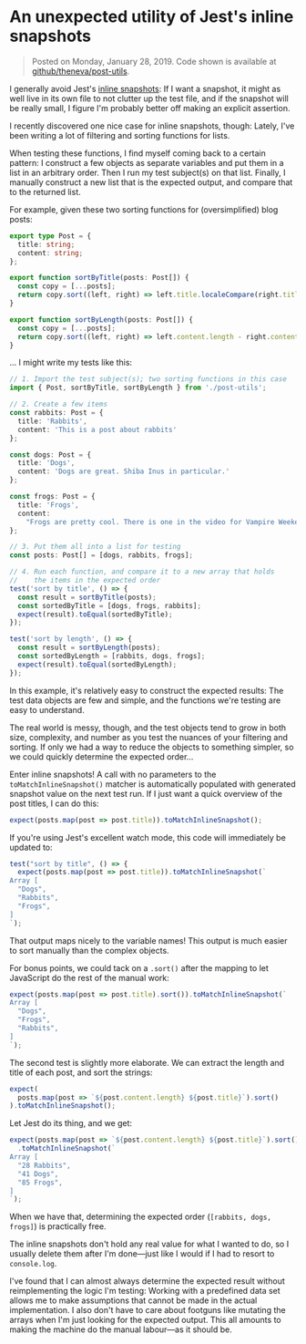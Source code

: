 # An unexpected utility of Jest's inline snapshots

> Posted on Monday, January 28, 2019. Code shown is available at [github/theneva/post-utils][code].

I generally avoid Jest's [inline snapshots][inline-snapshots]: If I want a snapshot, it might as well live in its own file to not clutter up the test file, and if the snapshot will be really small, I figure I'm probably better off making an explicit assertion.

I recently discovered one nice case for inline snapshots, though: Lately, I've been writing a lot of filtering and sorting functions for lists.

When testing these functions, I find myself coming back to a certain pattern: I construct a few objects as separate variables and put them in a list in an arbitrary order. Then I run my test subject(s) on that list. Finally, I manually construct a new list that is the expected output, and compare that to the returned list.

For example, given these two sorting functions for (oversimplified) blog posts:

```ts
export type Post = {
  title: string;
  content: string;
};

export function sortByTitle(posts: Post[]) {
  const copy = [...posts];
  return copy.sort((left, right) => left.title.localeCompare(right.title));
}

export function sortByLength(posts: Post[]) {
  const copy = [...posts];
  return copy.sort((left, right) => left.content.length - right.content.length);
}
```

… I might write my tests like this:

```ts
// 1. Import the test subject(s); two sorting functions in this case
import { Post, sortByTitle, sortByLength } from './post-utils';

// 2. Create a few items
const rabbits: Post = {
  title: 'Rabbits',
  content: 'This is a post about rabbits'
};

const dogs: Post = {
  title: 'Dogs',
  content: 'Dogs are great. Shiba Inus in particular.'
};

const frogs: Post = {
  title: 'Frogs',
  content:
    "Frogs are pretty cool. There is one in the video for Vampire Weekend's new song 2021."
};

// 3. Put them all into a list for testing
const posts: Post[] = [dogs, rabbits, frogs];

// 4. Run each function, and compare it to a new array that holds
//    the items in the expected order
test('sort by title', () => {
  const result = sortByTitle(posts);
  const sortedByTitle = [dogs, frogs, rabbits];
  expect(result).toEqual(sortedByTitle);
});

test('sort by length', () => {
  const result = sortByLength(posts);
  const sortedByLength = [rabbits, dogs, frogs];
  expect(result).toEqual(sortedByLength);
});
```

In this example, it's relatively easy to construct the expected results: The test data objects are few and simple, and the functions we're testing are easy to understand.

The real world is messy, though, and the test objects tend to grow in both size, complexity, and number as you test the nuances of your filtering and sorting. If only we had a way to reduce the objects to something simpler, so we could quickly determine the expected order…

Enter inline snapshots! A call with no parameters to the `toMatchInlineSnapshot()` matcher is automatically populated with generated snapshot value on the next test run. If I just want a quick overview of the post titles, I can do this:

```ts
expect(posts.map(post => post.title)).toMatchInlineSnapshot();
```

If you're using Jest's excellent watch mode, this code will immediately be updated to:

```ts
test("sort by title", () => {
  expect(posts.map(post => post.title)).toMatchInlineSnapshot(`
Array [
  "Dogs",
  "Rabbits",
  "Frogs",
]
`);
```

That output maps nicely to the variable names! This output is much easier to sort manually than the complex objects.

For bonus points, we could tack on a `.sort()` after the mapping to let JavaScript do the rest of the manual work:

```ts
expect(posts.map(post => post.title).sort()).toMatchInlineSnapshot(`
Array [
  "Dogs",
  "Frogs",
  "Rabbits",
]
`);
```

The second test is slightly more elaborate. We can extract the length and title of each post, and sort the strings:

```ts
expect(
  posts.map(post => `${post.content.length} ${post.title}`).sort()
).toMatchInlineSnapshot();
```

Let Jest do its thing, and we get:

```ts
expect(posts.map(post => `${post.content.length} ${post.title}`).sort())
  .toMatchInlineSnapshot(`
Array [
  "28 Rabbits",
  "41 Dogs",
  "85 Frogs",
]
`);
```

When we have that, determining the expected order (`[rabbits, dogs, frogs]`) is practically free.

The inline snapshots don't hold any real value for what I wanted to do, so I usually delete them after I'm done—just like I would if I had to resort to `console.log`.

I've found that I can almost always determine the expected result without reimplementing the logic I'm testing: Working with a predefined data set allows me to make assumptions that cannot be made in the actual implementation. I also don't have to care about footguns like mutating the arrays when I'm just looking for the expected output. This all amounts to making the machine do the manual labour—as it should be.

[code]: https://github.com/theneva/post-utils
[inline-snapshots]: https://jestjs.io/docs/en/snapshot-testing#inline-snapshots
